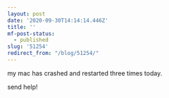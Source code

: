 ```yaml
---
layout: post
date: '2020-09-30T14:14:14.446Z'
title: ''
mf-post-status:
  - published
slug: '51254'
redirect_from: "/blog/51254/"
---
```

my mac has crashed and restarted three times today.

send help!
